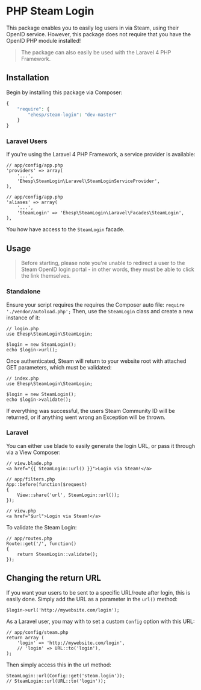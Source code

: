 # PHP Steam Login

This package enables you to easily log users in via Steam, using their OpenID service. However, this package does not require that you have the OpenID PHP module installed!

> The package can also easily be used with the Laravel 4 PHP Framework.

## Installation
Begin by installing this package via Composer:

```php
{
	"require": {
		"ehesp/steam-login": "dev-master"
	}
}
```

### Laravel Users
If you're using the Laravel 4 PHP Framework, a service provider is available:

```
// app/config/app.php
'providers' => array(
	'...',
	'Ehesp\SteamLogin\Laravel\SteamLoginServiceProvider',
),
```

```
// app/config/app.php
'aliases' => array(
	'...',
	'SteamLogin' => 'Ehesp\SteamLogin\Laravel\Facades\SteamLogin',
),
```
You how have access to the `SteamLogin` facade.

## Usage

> Before starting, please note you're unable to redirect a user to the Steam OpenID login portal - in other words, they must be able to click the link themselves.

### Standalone

Ensure your script requires the requires the Composer auto file: `require './vendor/autoload.php';`
Then, use the `SteamLogin` class and create a new instance of it:

```
// login.php
use Ehesp\SteamLogin\SteamLogin;

$login = new SteamLogin();
echo $login->url();
```
Once authenticated, Steam will return to your website root with attached GET parameters, which must be validated:

```
// index.php
use Ehesp\SteamLogin\SteamLogin;

$login = new SteamLogin();
echo $login->validate();
```
If everything was successful, the users Steam Community ID will be returned, or if anything went wrong an Exception will be thrown.

### Laravel

You can either use blade to easily generate the login URL, or pass it through via a View Composer:

```
// view.blade.php
<a href="{{ SteamLogin::url() }}">Login via Steam!</a>
```
```
// app/filters.php 
App::before(function($request)
{
	View::share('url', SteamLogin::url());
});

// view.php
<a href="$url">Login via Steam!</a>
```
To validate the Steam Login:
```
// app/routes.php
Route::get('/', function()
{
	return SteamLogin::validate();
});
```
## Changing the return URL

If you want your users to be sent to a specific URL/route after login, this is easily done. Simply add the URL as a parameter in the `url()` method:

```
$login->url('http://mywebsite.com/login');
```

As a Laravel user, you may with to set a custom `Config` option with this URL:
```
// app/config/steam.php
return array (
	'login' => 'http://mywebsite.com/login',
	// 'login' => URL::to('login'),
);
```
Then simply access this in the url method:

```
SteamLogin::url(Config::get('steam.login'));
// SteamLogin::url(URL::to('login'));
```